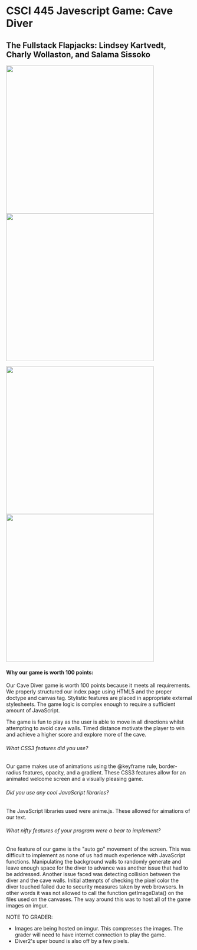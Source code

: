# CSCI 445 Javescript Game: Cave Diver 
## The Fullstack Flapjacks: Lindsey Kartvedt, Charly Wollaston, and Salama Sissoko

<p float="left">
<img src="https://user-images.githubusercontent.com/22900759/131936247-18899576-c37c-4a26-9547-dfa696204412.jpg" width="400"/>
<img src="https://user-images.githubusercontent.com/22900759/131936262-bb6a4138-bfc4-4d7a-ac88-f072e31e023c.jpg" width="400"/>
</p>

<p float="left">
<img src="https://user-images.githubusercontent.com/22900759/131936271-8ecf42ee-466f-4fa4-b4e9-55276a3edccd.jpg" width="400"/>
<img src="https://user-images.githubusercontent.com/22900759/131936283-ee41c540-885d-48dd-99bb-dbc8ab880568.jpg" width="400"/>
</p>

#### Why our game is worth 100 points:
Our Cave Diver game is worth 100 points because it meets all requirements. We properly structured our index page using HTML5 and the proper doctype 
and canvas tag. Stylistic features are placed in appropriate external stylesheets. The game logic is complex enough to require a sufficient amount 
of JavaScript. 
  
The game is fun to play as the user is able to move in all directions whilst attempting to avoid cave walls. Timed distance
motivate the player to win and achieve a higher score and explore more of the cave.

###### What CSS3 features did you use? 
Our game makes use of animations using the @keyframe rule, border-radius features, opacity, and a gradient. These CSS3 features allow for an animated
welcome screen and a visually pleasing game.

###### Did you use any cool JavaScript libraries? 
The JavaScript libraries used were anime.js. These allowed for aimations of our text.

###### What nifty features of your program were a bear to implement?
One feature of our game is the "auto go" movement of the screen. This was difficult to implement as none of us had much experience with JavaScript functions.
Manipulating the background walls to randomly generate and leave enough space for the diver to advance was another issue that had to be addressed. Another 
issue faced was detecting collision between the diver and the cave walls. Initial attempts of checking the pixel color the diver touched failed due to 
security measures taken by web browsers. In other words it was not allowed to call the function getImageData() on the files used on the canvases. The way 
around this was to host all of the game images on imgur.
  
 NOTE TO GRADER:
- Images are being hosted on imgur. This compresses the images. The grader will need to have internet connection to play the game.
- Diver2's uper bound is also off by a few pixels.
